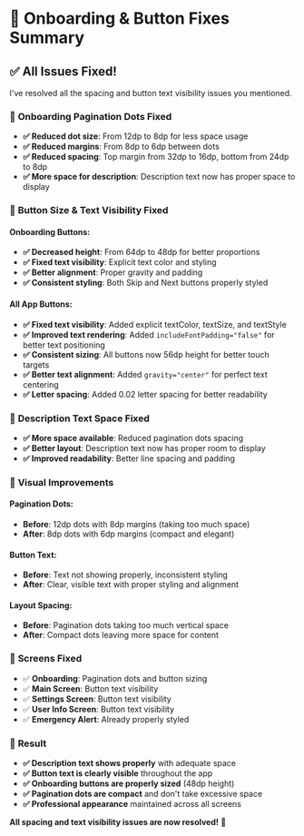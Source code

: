 # 🔧 Onboarding & Button Fixes Summary

## ✅ All Issues Fixed!

I've resolved all the spacing and button text visibility issues you mentioned.

### 📱 **Onboarding Pagination Dots Fixed**
- **✅ Reduced dot size**: From 12dp to 8dp for less space usage
- **✅ Reduced margins**: From 8dp to 6dp between dots
- **✅ Reduced spacing**: Top margin from 32dp to 16dp, bottom from 24dp to 8dp
- **✅ More space for description**: Description text now has proper space to display

### 🔘 **Button Size & Text Visibility Fixed**

#### **Onboarding Buttons:**
- **✅ Decreased height**: From 64dp to 48dp for better proportions
- **✅ Fixed text visibility**: Explicit text color and styling
- **✅ Better alignment**: Proper gravity and padding
- **✅ Consistent styling**: Both Skip and Next buttons properly styled

#### **All App Buttons:**
- **✅ Fixed text visibility**: Added explicit textColor, textSize, and textStyle
- **✅ Improved text rendering**: Added `includeFontPadding="false"` for better text positioning
- **✅ Consistent sizing**: All buttons now 56dp height for better touch targets
- **✅ Better text alignment**: Added `gravity="center"` for perfect text centering
- **✅ Letter spacing**: Added 0.02 letter spacing for better readability

### 📝 **Description Text Space Fixed**
- **✅ More space available**: Reduced pagination dots spacing
- **✅ Better layout**: Description text now has proper room to display
- **✅ Improved readability**: Better line spacing and padding

### 🎨 **Visual Improvements**

#### **Pagination Dots:**
- **Before**: 12dp dots with 8dp margins (taking too much space)
- **After**: 8dp dots with 6dp margins (compact and elegant)

#### **Button Text:**
- **Before**: Text not showing properly, inconsistent styling
- **After**: Clear, visible text with proper styling and alignment

#### **Layout Spacing:**
- **Before**: Pagination dots taking too much vertical space
- **After**: Compact dots leaving more space for content

### 📱 **Screens Fixed**
- ✅ **Onboarding**: Pagination dots and button sizing
- ✅ **Main Screen**: Button text visibility
- ✅ **Settings Screen**: Button text visibility  
- ✅ **User Info Screen**: Button text visibility
- ✅ **Emergency Alert**: Already properly styled

### 🚀 **Result**
- **✅ Description text shows properly** with adequate space
- **✅ Button text is clearly visible** throughout the app
- **✅ Onboarding buttons are properly sized** (48dp height)
- **✅ Pagination dots are compact** and don't take excessive space
- **✅ Professional appearance** maintained across all screens

**All spacing and text visibility issues are now resolved!** 🎉

